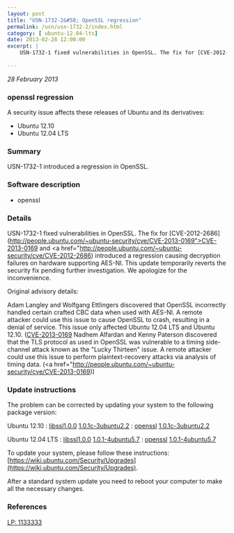 ```yaml
---
layout: post
title: "USN-1732-2&#58; OpenSSL regression"
permalink: /usn/usn-1732-2/index.html
category: [ ubuntu-12.04-lts]
date: 2013-02-28 12:00:00
excerpt: |
    USN-1732-1 fixed vulnerabilities in OpenSSL. The fix for [CVE-2012-2686](http://people.ubuntu.com/~ubuntu-security/cve/CVE-2013-0169">CVE-2013-0169</a> and <a href="http://people.ubuntu.com/~ubuntu-security/cve/CVE-2012-2686) introduced a regression causing decryption failures on hardware supporting AES-NI. This update temporarily reverts the security fix pending further investigation. We apologize for the inconvenience.
    
--- 
```

 
 

*28 February 2013*

### openssl regression

A security issue affects these releases of Ubuntu and its derivatives:

* Ubuntu 12.10
* Ubuntu 12.04 LTS

### Summary

USN-1732-1 introduced a regression in OpenSSL. 

### Software description

* openssl 

### Details

USN-1732-1 fixed vulnerabilities in OpenSSL. The fix for [CVE-2012-2686](http://people.ubuntu.com/~ubuntu-security/cve/CVE-2013-0169">CVE-2013-0169</a> and <a href="http://people.ubuntu.com/~ubuntu-security/cve/CVE-2012-2686) introduced a regression causing decryption failures on hardware supporting AES-NI. This update temporarily reverts the security fix pending further investigation. We apologize for the inconvenience.

Original advisory details:

 Adam Langley and Wolfgang Ettlingers discovered that OpenSSL incorrectly handled certain crafted CBC data when used with AES-NI. A remote attacker could use this issue to cause OpenSSL to crash, resulting in a denial of service. This issue only affected Ubuntu 12.04 LTS and Ubuntu 12.10. ([CVE-2013-0169](http://people.ubuntu.com/~ubuntu-security/cve/CVE-2012-2686">CVE-2012-2686</a>) Nadhem Alfardan and Kenny Paterson discovered that the TLS protocol as used in OpenSSL was vulnerable to a timing side-channel attack known as the &quot;Lucky Thirteen&quot; issue. A remote attacker could use this issue to perform plaintext-recovery attacks via analysis of timing data. (<a href="http://people.ubuntu.com/~ubuntu-security/cve/CVE-2013-0169)) 

### Update instructions

The problem can be corrected by updating your system to the following package version:

Ubuntu 12.10
 : [libssl1.0.0](https://launchpad.net/ubuntu/+source/openssl) <span> [1.0.1c-3ubuntu2.2](https://launchpad.net/ubuntu/+source/openssl/1.0.1c-3ubuntu2.2) </span> 
 : [openssl](https://launchpad.net/ubuntu/+source/openssl) <span> [1.0.1c-3ubuntu2.2](https://launchpad.net/ubuntu/+source/openssl/1.0.1c-3ubuntu2.2) </span> 

Ubuntu 12.04 LTS
 : [libssl1.0.0](https://launchpad.net/ubuntu/+source/openssl) <span> [1.0.1-4ubuntu5.7](https://launchpad.net/ubuntu/+source/openssl/1.0.1-4ubuntu5.7) </span> 
 : [openssl](https://launchpad.net/ubuntu/+source/openssl) <span> [1.0.1-4ubuntu5.7](https://launchpad.net/ubuntu/+source/openssl/1.0.1-4ubuntu5.7) </span> 

To update your system, please follow these instructions: [https://wiki.ubuntu.com/Security/Upgrades](https://wiki.ubuntu.com/Security/Upgrades).

After a standard system update you need to reboot your computer to make all the necessary changes. 

### References

 
 [LP: 1133333](https://launchpad.net/bugs/1133333)
 

